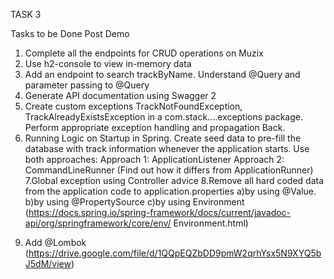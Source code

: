 TASK 3





Tasks to be Done Post Demo
1. Complete all the endpoints for CRUD operations on Muzix
2. Use h2-console to view in-memory data
3. Add an endpoint to search trackByName. Understand @Query and parameter passing to
@Query
4. Generate API documentation using Swagger 2
5. Create custom exceptions TrackNotFoundException, TrackAlreadyExistsException in a
com.stack....exceptions package. Perform appropriate exception handling and propagation
Back.
6. Running Logic on Startup in Spring. Create seed data to pre-fill the database with track
information whenever the application starts. Use both approaches:
Approach 1: ApplicationListener<ContextRefreshedEvent>
Approach 2: CommandLineRunner (Find out how it differs from ApplicationRunner)
7.Global exception using Controller advice
8.Remove all hard coded data from the application code to application.properties
a)by using @Value.
b)by using @PropertySource
c)by using Environment
(https://docs.spring.io/spring-framework/docs/current/javadoc-api/org/springframework/core/env/
Environment.html)
9) Add @Lombok
(https://drive.google.com/file/d/1QQpEQZbDD9pmW2qrhYsx5N9XYQ5bJ5dM/view)
